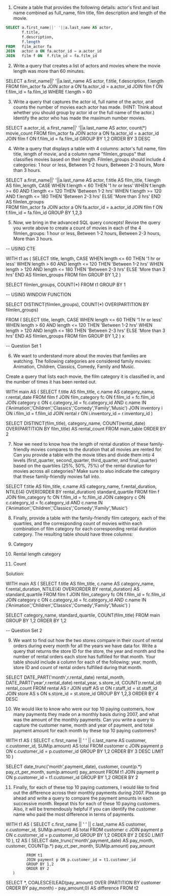 1. Create a table that provides the following details: actor's first and last name combined as full_name, film title, film description and length of the movie.

```SQL
SELECT a.first_name||' '||a.last_name AS actor, 
       f.title, 
       f.description, 
       f.length 
FROM   film_actor fa
JOIN   actor a ON fa.actor_id = a.actor_id
JOIN   film f ON  f.film_id = fa.film_id
```

2. Write a query that creates a list of actors and movies where the movie length was more than 60 minutes.

SELECT a.first_name||' '||a.last_name AS actor, 
       f.title, 
       f.description, 
       f.length 
FROM   film_actor fa
JOIN   actor a ON fa.actor_id = a.actor_id
JOIN   film f ON  f.film_id = fa.film_id
WHERE f.length > 60

3. Write a query that captures the actor id, full name of the actor, and counts the number of movies each actor has made. (HINT: Think about whether you should group by actor id or the full name of the actor.) Identify the actor who has made the maximum number movies.

SELECT a.actor_id,
       a.first_name||' '||a.last_name AS actor,
       count(*) movie_count
FROM   film_actor fa
JOIN   actor a ON fa.actor_id = a.actor_id
JOIN   film f ON  f.film_id = fa.film_id
GROUP BY 1,2
ORDER BY 3 DESC

4. Write a query that displays a table with 4 columns: actor's full name, film title, length of movie, and a column name "filmlen_groups" that classifies movies based on their length. Filmlen_groups should include 4 categories: 1 hour or less, Between 1-2 hours, Between 2-3 hours, More than 3 hours.

SELECT a.first_name||' '||a.last_name AS actor,
       f.title AS film_title,
       f.length AS film_length,
       CASE WHEN f.length < 60 THEN '1 hr or less'
	    WHEN f.length >= 60 AND f.length <= 120 THEN 'Between 1-2 hrs'
            WHEN f.length >= 120 AND f.length <= 180 THEN 'Between 2-3 hrs'
	    ELSE 'More than 3 hrs' 
       END AS filmlen_groups			
FROM   film_actor fa
JOIN   actor a ON fa.actor_id = a.actor_id
JOIN   film f ON f.film_id = fa.film_id
GROUP BY 1,2,3

5. Now, we bring in the advanced SQL query concepts! Revise the query you wrote above to create a count of movies in each of the 4 filmlen_groups: 1 hour or less, Between 1-2 hours, Between 2-3 hours, More than 3 hours.

-- USING CTE

WITH t1 as ( 
	     SELECT title,
	   	    length,
	     CASE WHEN length <= 60 THEN '1 hr or less'
	          WHEN length > 60 AND length <= 120 THEN 'Between 1-2 hrs'
		  WHEN length > 120 AND length <= 180 THEN 'Between 2-3 hrs'
	          ELSE 'More than 3 hrs' END AS filmlen_groups
             FROM film
             GROUP BY 1,2
           )

SELECT filmlen_groups, 
       COUNT(*)
FROM t1
GROUP BY 1


-- USING WINDOW FUNCTION

SELECT DISTINCT(filmlen_groups),
       COUNT(*) OVER(PARTITION BY filmlen_groups)

FROM ( 
       SELECT title,
              length,
       CASE WHEN length <= 60 THEN '1 hr or less'
	    WHEN length > 60 AND length <= 120 THEN 'Between 1-2 hrs'
            WHEN length > 120 AND length <= 180 THEN 'Between 2-3 hrs'
	    ELSE 'More than 3 hrs' END AS filmlen_groups
       FROM film
       GROUP BY 1,2
     ) x

-- Question Set 1

6. We want to understand more about the movies that families are watching. The following categories are considered family movies: Animation, Children, Classics, Comedy, Family and Music.

Create a query that lists each movie, the film category it is classified in, and the number of times it has been rented out.
		   
	
WITH main AS ( 
               SELECT f.title AS film_title, 
                      c.name AS category_name, 
                      r.rental_date
               FROM film f
               JOIN film_category fc ON f.film_id = fc.film_id
               JOIN category c ON c.category_id = fc.category_id
               AND c.name IN ('Animation','Children','Classics','Comedy','Family','Music')
               JOIN inventory i ON i.film_id = f.film_id
               JOIN rental r ON i.inventory_id = r.inventory_id 
             )

SELECT DISTINCT(film_title), 
       category_name,
       COUNT(rental_date) OVER(PARTITION BY film_title) AS rental_count
FROM main_table
ORDER BY 2


7. Now we need to know how the length of rental duration of these family-friendly movies compares to the duration that all movies are rented for. Can you provide a table with the movie titles and divide them into 4 levels (first_quarter, second_quarter, third_quarter, and final_quarter) based on the quartiles (25%, 50%, 75%) of the rental duration for movies across all categories? Make sure to also indicate the category that these family-friendly movies fall into.

SELECT f.title AS film_title, 
       c.name AS category_name,
       f.rental_duration,
       NTILE(4) OVER(ORDER BY rental_duration) standard_quartile
FROM film f
JOIN film_category fc ON f.film_id = fc.film_id
JOIN category c ON c.category_id = fc.category_id
AND c.name IN ('Animation','Children','Classics','Comedy','Family','Music')


8. Finally, provide a table with the family-friendly film category, each of the quartiles, and the corresponding count of movies within each combination of film category for each corresponding rental duration category. The resulting table should have three columns:

1. Category
2. Rental length category
3. Count

Solution:

WITH main AS ( 
	       SELECT f.title AS film_title, 
                      c.name AS category_name,
	              f.rental_duration,
	              NTILE(4) OVER(ORDER BY rental_duration) AS standard_quartile
               FROM film f
               JOIN film_category fc ON f.film_id = fc.film_id
               JOIN category c ON c.category_id = fc.category_id
               AND c.name IN ('Animation','Children','Classics','Comedy','Family','Music') 
             )

SELECT category_name,
       standard_quartile,
       COUNT(film_title)
FROM main
GROUP BY 1,2
ORDER BY 1,2

-- Question Set 2

9. We want to find out how the two stores compare in their count of rental orders during every month for all the years we have data for. Write a query that returns the store ID for the store, the year and month and the number of rental orders each store has fulfilled for that month. Your table should include a column for each of the following: year, month, store ID and count of rental orders fulfilled during that month.


SELECT DATE_PART('month',r.rental_date) rental_month, 
       DATE_PART('year',r.rental_date) rental_year, 
       s.store_id,
       COUNT(r.rental_id) rental_count
FROM rental AS r
JOIN staff AS st ON r.staff_id = st.staff_id
JOIN store AS s ON s.store_id = st.store_id
GROUP BY 1,2,3
ORDER BY 4 DESC



10. We would like to know who were our top 10 paying customers, how many payments they made on a monthly basis during 2007, and what was the amount of the monthly payments. Can you write a query to capture the customer name, month and year of payment, and total payment amount for each month by these top 10 paying customers?

WITH t1 AS ( 
             SELECT c.first_name || ' ' || c.last_name AS customer,
		    c.customer_id,
		    SUM(p.amount) AS total
	     FROM customer c
	     JOIN payment p ON c.customer_id = p.customer_id
	     GROUP BY 1,2
	     ORDER BY 3 DESC
             LIMIT 10
           )

SELECT date_trunc('month',payment_date),
       customer,
       count(p.*) pay_ct_per_month,
       sum(p.amount) pay_amount
FROM t1
JOIN payment p ON p.customer_id = t1.customer_id
GROUP BY 1,2
ORDER BY 2


11. Finally, for each of these top 10 paying customers, I would like to find out the difference across their monthly payments during 2007. Please go ahead and write a query to compare the payment amounts in each successive month. Repeat this for each of these 10 paying customers. Also, it will be tremendously helpful if you can identify the customer name who paid the most difference in terms of payments.


WITH t1 AS ( 
             SELECT c.first_name || ' ' || c.last_name AS customer,
		    c.customer_id,
		    SUM(p.amount) AS total
	     FROM customer c
	     JOIN payment p ON c.customer_id = p.customer_id
	     GROUP BY 1,2
	     ORDER BY 2 DESC
             LIMIT 10
           ),
     t2 AS (
             SELECT date_trunc('month',payment_date) AS pay_month,
                    customer,
                    COUNT(p.*) pay_ct_per_month,
                    SUM(p.amount) pay_amount
	   
             FROM t1
             JOIN payment p ON p.customer_id = t1.customer_id
             GROUP BY 1,2
             ORDER BY 2 
	   )
SELECT *, 
       COALESCE(LEAD(pay_amount) OVER (PARTITION BY customer ORDER BY pay_month) - pay_amount,0) AS difference
FROM t2



   
